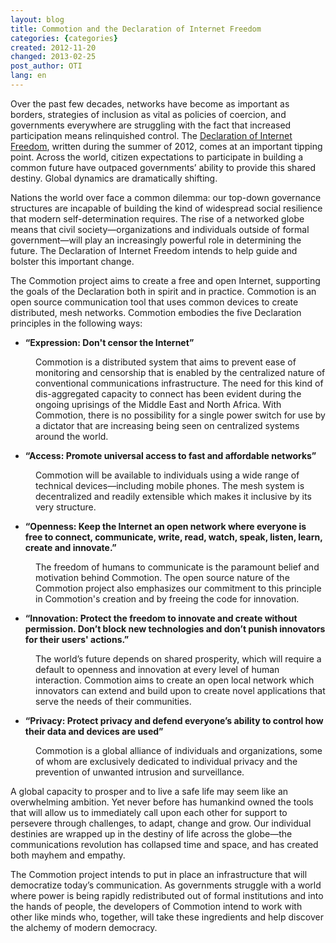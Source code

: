 ```yaml
---
layout: blog
title: Commotion and the Declaration of Internet Freedom
categories: {categories}
created: 2012-11-20
changed: 2013-02-25
post_author: OTI
lang: en
---
```

  <p>Over the past few decades, networks have become as important as borders, strategies of inclusion as vital as policies of coercion, and governments everywhere are struggling with the fact that increased participation means relinquished control. The <a href="http://declarationofinternetfreedom.org/">Declaration of Internet Freedom</a>, written during the summer of 2012, comes at an important tipping point. Across the world, citizen expectations to participate in building a common future have outpaced governments&rsquo; ability to provide this shared destiny. Global dynamics are dramatically shifting.</p><p>Nations the world over face a common dilemma: our top-down governance structures are incapable of building the kind of widespread social resilience that modern self-determination requires. The rise of a networked globe means that civil society&mdash;organizations and individuals outside of formal government&mdash;will play an increasingly powerful role in determining the future. The Declaration of Internet Freedom intends to help guide and bolster this important change.</p><p>The Commotion project aims to create a free and open Internet, supporting the goals of the Declaration both in spirit and in practice. Commotion is an open source communication tool that uses common devices to create distributed, mesh networks. Commotion embodies the five Declaration principles in the following ways:</p><ul><li><p><strong>&ldquo;Expression: Don&#39;t censor the Internet&rdquo;</strong></p></li></ul><p style="margin-left: 40px;">Commotion is a distributed system that aims to prevent ease of monitoring and censorship that is enabled by the centralized nature of conventional communications infrastructure. The need for this kind of dis-aggregated capacity to connect has been evident during the ongoing uprisings of the Middle East and North Africa. With Commotion, there is no possibility for a single power switch for use by a dictator that are increasing being seen on centralized systems around the world.</p><ul><li><p><strong>&ldquo;Access: Promote universal access to fast and affordable networks&rdquo;</strong></p></li></ul><p style="margin-left: 40px;">Commotion will be available to individuals using a wide range of technical devices&mdash;including mobile phones. The mesh system is decentralized and readily extensible which makes it inclusive by its very structure.</p><ul><li><p><strong>&ldquo;Openness: Keep the Internet an open network where everyone is free to connect, communicate, write, read, watch, speak, listen, learn, create and innovate.&rdquo;</strong></p></li></ul><p style="margin-left: 40px;">The freedom of humans to communicate is the paramount belief and motivation behind Commotion. The open source nature of the Commotion project also emphasizes our commitment to this principle in Commotion&#39;s creation and by freeing the code for innovation.</p><ul><li><p><strong>&ldquo;Innovation: Protect the freedom to innovate and create without permission. Don&rsquo;t block new technologies and don&rsquo;t punish innovators for their users&#39; actions.&rdquo;</strong></p></li></ul><p style="margin-left: 40px;">The world&rsquo;s future depends on shared prosperity, which will require a default to openness and innovation at every level of human interaction. Commotion aims to create an open local network which innovators can extend and build upon to create novel applications that serve the needs of their communities.</p><ul><li><p><strong>&ldquo;Privacy: Protect privacy and defend everyone&rsquo;s ability to control how their data and devices are used&rdquo;</strong></p></li></ul><p style="margin-left: 40px;">Commotion is a global alliance of individuals and organizations, some of whom are exclusively dedicated to individual privacy and the prevention of unwanted intrusion and surveillance.</p><p>A global capacity to prosper and to live a safe life may seem like an overwhelming ambition. Yet never before has humankind owned the tools that will allow us to immediately call upon each other for support to persevere through challenges, to adapt, change and grow. Our individual destinies are wrapped up in the destiny of life across the globe&mdash;the communications revolution has collapsed time and space, and has created both mayhem and empathy.</p><p>The Commotion project intends to put in place an infrastructure that will democratize today&rsquo;s communication. As governments struggle with a world where power is being rapidly redistributed out of formal institutions and into the hands of people, the developers of Commotion intend to work with other like minds who, together, will take these ingredients and help discover the alchemy of modern democracy.</p> 
